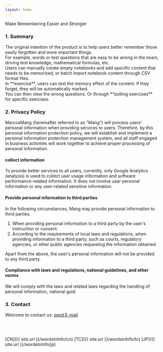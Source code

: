 ```yaml
---
layout: home
---
```


Make Remembering Easier and Stronger

<!--#### 快速索引

- <a href="#summary">概要</a>
- <a href="#guide">使用教程</a>
- <a href="#privacy">隐私政策</a>
- <a href="#contact">联系我们</a>
- <a href="#notice">通知</a>-->

<h3 id="summary">1. Summary
</h3>
The original intention of the product is to help users better remember those easily forgotten and more important things.<br>
For example, words or test questions that are easy to be wrong in the exam, driving test knowledge, mathematical formulas, etc. <br>
Users can manually create empty notebooks and add specific content that needs to be memorized, or batch import notebook content through CSV format files. <br>
In **exercise**, users can test the memory effect of the content. If they forget, they will be automatically marked. <br>
You can then view the wrong questions. Or through **polling exercises** for specific exercises.

<!--
<h3 id="guide">使用教程
</h3>

#### 1. 笔记本的创建和配置

1. 通过本地CSV文件导入
2. 
#### 2. 练习开始
-->

<h3 id="privacy">2. Privacy Policy
</h3>

MarcosMang (hereinafter referred to as "Mang") will process users' personal information when providing services to users. Therefore, by this personal information protection policy, we will establish and implement a personal information protection management system, and all staff engaged in business activities will work together to achieve proper processing of personal information.

#### collect information
To provide better services to all users, currently, only Google Analytics (analysis) is used to collect user usage information and software performance-related information. It does not involve user personal information or any user-related sensitive information.

#### Provide personal information to third parties
In the following circumstances, Mang may provide personal information to third parties.

1. When providing personal information to a third party by the user's instruction or consent.
2. According to the requirements of local laws and regulations, when providing information to a third party, such as courts, regulatory agencies, or other public agencies requesting the information obtained.

Apart from the above, the user's personal information will not be provided to any third party.

#### Compliance with laws and regulations, national guidelines, and other norms
We will comply with the laws and related laws regarding the handling of personal information, national guid.


<h3 id="contact">3. Contact
</h3>

Welcome to contact us: <a href="mailto:lingfengmarskey@gmail.com?subject=WordsIn Advisory">send E-mail</a>

<br>
<br>

[CN]({{ site.url }}/wordsInInfo/cn)
[TC]({{ site.url }}/wordsInInfo/tc)
[JP]({{ site.url }}/wordsInInfo/jp)

<!--<h3 id="notice">4. 通知
</h3>
-->
<!--<h5 id="qa">常见问题</h5>
>  csv文件的格式要求?
> > 文件格式要求如下
-->
